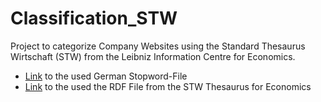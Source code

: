 # Classification_STW
Project to categorize Company Websites using the Standard Thesaurus Wirtschaft (STW) from the Leibniz Information Centre for Economics.

- [Link](http://members.unine.ch/jacques.savoy/clef/germanST.txt) to the used German Stopword-File
- [Link](http://zbw.eu/stw/versions/latest/download/about.en.html) to the used the RDF File from the STW Thesaurus for Economics
